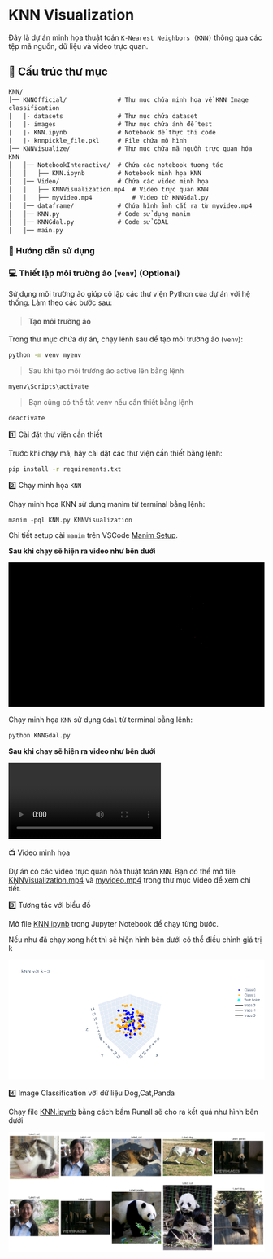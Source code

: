 # KNN Visualization

Đây là dự án minh họa thuật toán `K-Nearest Neighbors (KNN)` thông qua các tệp mã nguồn, dữ liệu và video trực quan.

## :file_folder: Cấu trúc thư mục

```
KNN/
│── KNNOfficial/              # Thư mục chứa minh họa về KNN Image classification
|   |- datasets               # Thư mục chứa dataset   
|   |- images                 # Thư mục chứa ảnh để test
|   |- KNN.ipynb              # Notebook để thực thi code
|   |- knnpickle_file.pkl     # File chứa mô hình
│── KNNVisualize/             # Thư mục chứa mã nguồn trực quan hóa KNN
│   │── NotebookInteractive/  # Chứa các notebook tương tác
│   │   ├── KNN.ipynb         # Notebook minh họa KNN
│   │── Video/                # Chứa các video minh họa
│   │   ├── KNNVisualization.mp4  # Video trực quan KNN
│   │   ├── myvideo.mp4           # Video từ KNNGdal.py
│   │── dataframe/            # Chứa hình ảnh cắt ra từ myvideo.mp4
│   │── KNN.py                # Code sử dụng manim
│   │── KNNGdal.py            # Code sử GDAL
│   │── main.py               
```

### :rocket: Hướng dẫn sử dụng

### :computer: Thiết lập môi trường ảo (`venv`) (Optional)
Sử dụng môi trường ảo giúp cô lập các thư viện Python của dự án với hệ thống. Làm theo các bước sau:

> #### **Tạo môi trường ảo**
Trong thư mục chứa dự án, chạy lệnh sau để tạo môi trường ảo (`venv`):

```bash
python -m venv myenv
```

> Sau khi tạo môi trường ảo active lên bằng lệnh

```bash
myenv\Scripts\activate
```

> Bạn cũng có thể tắt venv nếu cần thiết bằng lệnh

```bash
deactivate
```

:one: Cài đặt thư viện cần thiết

Trước khi chạy mã, hãy cài đặt các thư viện cần thiết bằng lệnh:

```bash
pip install -r requirements.txt 
```

:two: Chạy minh họa `KNN`

Chạy minh họa KNN sử dụng manim từ terminal bằng lệnh:
```
manim -pql KNN.py KNNVisualization
```

Chi tiết setup cài `manim` trên VSCode [Manim Setup](https://www.youtube.com/watch?v=ib-I3ayqFaw).

**Sau khi chạy sẽ hiện ra video như bên dưới**

![alt text](KNNVisualize/Video/Gif/ManimKNNVissualize.gif)

Chạy minh họa `KNN` sử dụng `Gdal` từ terminal bằng lệnh:

```bash
python KNNGdal.py
```

**Sau khi chạy sẽ hiện ra video như bên dưới**

<video controls src="KNNVisualize/Video/myvideo.mp4" title="Title"></video>

:tv: Video minh họa

Dự án có các video trực quan hóa thuật toán `KNN`. Bạn có thể mở file [KNNVisualization.mp4](/KNN/KNNVisualize/Video/KNNVisualization.mp4) và [myvideo.mp4](/KNN/KNNVisualize/Video/myvideo.mp4) trong thư mục Video để xem chi tiết.

:three: Tương tác với biểu đồ

Mở file [KNN.ipynb](/KNN/KNNVisualize/NotebookInteractive/KNN.ipynb) trong Jupyter Notebook để chạy từng bước.

Nếu như đã chạy xong hết thì sẽ hiện hình bên dưới có thể điều chỉnh giá trị k

![alt text](/KNN/KNNVisualize/NotebookInteractive/newplot.png "Title")

:four: Image Classification với dữ liệu Dog,Cat,Panda

Chạy file [KNN.ipynb](/KNN/KNNOfficial/KNN.ipynb) bằng cách bấm Runall sẽ cho ra kết quả như hình bên dưới

![alt text](/KNN/KNNOfficial/output.png "Title")